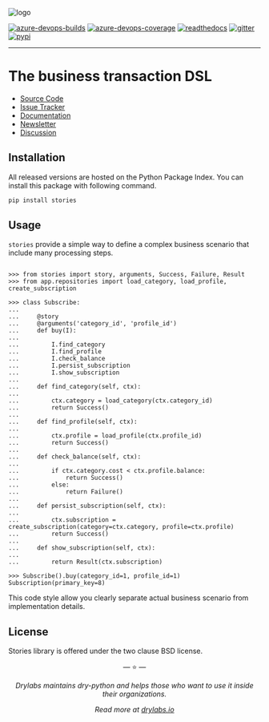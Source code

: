 ![logo](https://raw.githubusercontent.com/dry-python/brand/master/logo/stories.png)

[![azure-devops-builds](https://img.shields.io/azure-devops/build/dry-python/stories/3?style=flat-square)](https://dev.azure.com/dry-python/stories/_build/latest?definitionId=3&branchName=master)
[![azure-devops-coverage](https://img.shields.io/azure-devops/coverage/dry-python/stories/3?style=flat-square)](https://dev.azure.com/dry-python/stories/_build/latest?definitionId=3&branchName=master)
[![readthedocs](https://img.shields.io/readthedocs/stories?style=flat-square)](https://stories.readthedocs.io/en/latest/?badge=latest)
[![gitter](https://img.shields.io/gitter/room/dry-python/stories?style=flat-square)](https://gitter.im/dry-python/stories)
[![pypi](https://img.shields.io/pypi/v/stories?style=flat-square)](https://pypi.python.org/pypi/stories/)

---

# The business transaction DSL

- [Source Code](https://github.com/dry-python/stories)
- [Issue Tracker](https://github.com/dry-python/stories/issues)
- [Documentation](https://stories.readthedocs.io/en/latest/)
- [Newsletter](https://twitter.com/dry_py)
- [Discussion](https://gitter.im/dry-python/stories)

## Installation

All released versions are hosted on the Python Package Index. You can
install this package with following command.

```bash
pip install stories
```

## Usage

`stories` provide a simple way to define a complex business scenario
that include many processing steps.

```pycon

>>> from stories import story, arguments, Success, Failure, Result
>>> from app.repositories import load_category, load_profile, create_subscription

>>> class Subscribe:
...
...     @story
...     @arguments('category_id', 'profile_id')
...     def buy(I):
...
...         I.find_category
...         I.find_profile
...         I.check_balance
...         I.persist_subscription
...         I.show_subscription
...
...     def find_category(self, ctx):
...
...         ctx.category = load_category(ctx.category_id)
...         return Success()
...
...     def find_profile(self, ctx):
...
...         ctx.profile = load_profile(ctx.profile_id)
...         return Success()
...
...     def check_balance(self, ctx):
...
...         if ctx.category.cost < ctx.profile.balance:
...             return Success()
...         else:
...             return Failure()
...
...     def persist_subscription(self, ctx):
...
...         ctx.subscription = create_subscription(category=ctx.category, profile=ctx.profile)
...         return Success()
...
...     def show_subscription(self, ctx):
...
...         return Result(ctx.subscription)

>>> Subscribe().buy(category_id=1, profile_id=1)
Subscription(primary_key=8)

```

This code style allow you clearly separate actual business scenario from
implementation details.

## License

Stories library is offered under the two clause BSD license.

<p align="center">&mdash; ⭐️ &mdash;</p>
<p align="center"><i>Drylabs maintains dry-python and helps those who want to use it inside their organizations.</i></p>
<p align="center"><i>Read more at <a href="https://drylabs.io">drylabs.io</a></i></p>

